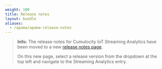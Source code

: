 ```yaml
---
weight: 100
title: Release notes
layout: bundle
aliases:
  - /apama/apama-release-notes
---
```


>**Info:** The release notes for Cumulocity IoT Streaming Analytics have been moved to a new [release notes page](https://cumulocity.com/guides/releasenotes).
>
>On this new page, select a release version from the dropdown at the top left and navigate to the Streaming Analytics entry.
